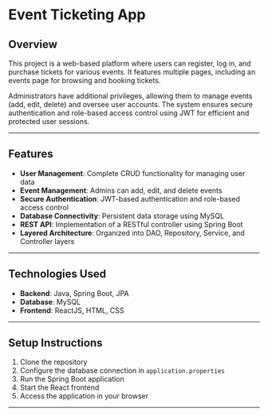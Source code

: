 # Event Ticketing App

## Overview
This project is a web-based platform where users can register, log in, and purchase tickets for various events. It features multiple pages, including an events page for browsing and booking tickets. 

Administrators have additional privileges, allowing them to manage events (add, edit, delete) and oversee user accounts. The system ensures secure authentication and role-based access control using JWT for efficient and protected user sessions.

---

## Features
- **User Management**: Complete CRUD functionality for managing user data
- **Event Management**: Admins can add, edit, and delete events
- **Secure Authentication**: JWT-based authentication and role-based access control
- **Database Connectivity**: Persistent data storage using MySQL
- **REST API**: Implementation of a RESTful controller using Spring Boot
- **Layered Architecture**: Organized into DAO, Repository, Service, and Controller layers

---

## Technologies Used
- **Backend**: Java, Spring Boot, JPA
- **Database**: MySQL
- **Frontend**: ReactJS, HTML, CSS

---

## Setup Instructions
1. Clone the repository
2. Configure the database connection in `application.properties`
3. Run the Spring Boot application
4. Start the React frontend
5. Access the application in your browser

---

